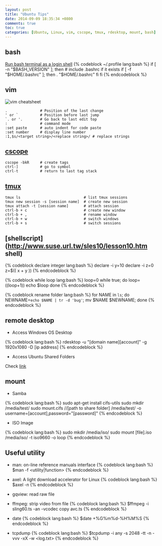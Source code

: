 ```yaml
---
layout: post
title: "Ubuntu Tips"
date: 2014-09-09 18:35:34 +0800
comments: true
toc: true
categories: [Ubuntu, Linux, vim, cscope, tmux, rdesktop, mount, bash]
---
```

## bash

[Run bash terminal as a login shell](http://askubuntu.com/questions/161249/bashrc-not-executed-when-opening-new-terminal)
{% codeblock ~/.profile lang:bash %}
if [ -n "$BASH_VERSION" ]; then
    # include .bashrc if it exists
    if [ -f "$HOME/.bashrc" ]; then
        . "$HOME/.bashrc"
    fi
fi
{% endcodeblock %}



## vim

![vim cheatsheet](http://www.viemu.com/vi-vim-cheat-sheet.gif)

```
.               # Position of the last change
' or `          # Position before last jump
`. or '.        # Go back to last edit top
:               # command mode
:set paste      # auto indent for code paste
:set number     # display line number
:1,$s/<target string>/<replace string>/ # replace strings
```

## [cscope](http://softsmith.blogspot.tw/2009/01/vim-cscope-trace.html)
```
cscope -bkR     # create tags
ctrl-]          # go to symbol
ctrl-t          # return to last tag stack
```

## [tmux](http://blog.longwin.com.tw/2011/04/tmux-learn-screen-config-2011/)
```
tmux ls                             # list tmux sessions
tmux new session -s [session name]  # create new session
tmux attach -t [session name]       # attach session
ctrl-b + c                          # create new window
ctrl-b + ,                          # rename window
ctrl-b + w                          # switch windows
ctrl-b + s                          # switch sessions
```

## [shellscript](http://www.suse.url.tw/sles10/lesson10.htm shell)

{% codeblock declare integer lang:bash %}
declare -i y=10
declare -i z=0
z=$(( x + y ))
{% endcodeblock %}

{% codeblock while loop lang:bash %}
loop=0
while true;
do
loop=$(($loop+1))
echo $loop
done
{% endcodeblock %}

{% codeblock rename folder lang:bash %}
for NAME in `ls`;
do
    NEWNAME=`echo $NAME | tr -d 'bug'`;
    mv $NAME $NEWNAME;
done
{% endcodeblock %}

## remote desktop

* Access Windows OS Desktop

{% codeblock lang:bash %}
rdesktop -u "[domain name]\[account]" -g 1920x1080 -D [ip address]
{% endcodeblock %}

* Access Ubuntu Shared Folders

Check [link](http://www.7tutorials.com/how-access-ubuntu-shared-folders-windows-7)

## mount

* Samba 

{% codeblock lang:bash %}
sudo apt-get install cifs-utils
sudo mkdir /media/test/
sudo mount.cifs //[path to share folder] /media/test/ -o username=[account],password="[password]"
{% endcodeblock %}

* ISO Image

{% codeblock lang:bash %}
sudo mkdir /media/iso/
sudo mount [file].iso /media/iso/ -t iso9660 -o loop
{% endcodeblock %}

## Useful utility

* man: on-line reference manuals interface
{% codeblock lang:bash %}
$man -f <utility|function>
{% endcodeblock %}

* axel: A light download accelerator for Linux
{% codeblock lang:bash %}
$axel -n <number of connections> <link to file>
{% endcodeblock %}

* gqview: read raw file

* ffmpeg: strip video from file
{% codeblock lang:bash %}
$ffmpeg -i sling60.ts -an -vcodec copy avc.ts
{% endcodeblock %}

* date
{% codeblock lang:bash %}
$date +%G%m%d-%H%M%S
{% endcodeblock %}

* tcpdump
{% codeblock lang:bash %}
$tcpdump -i any -s 2048 -tt -n -vvv -xX -w <log.txt>
{% endcodeblock %}
